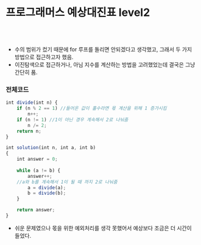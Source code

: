 # 프로그래머스 예상대진표 level2
` `
---
- 수의 범위가 컸기 때문에 for 루프를 돌리면 안되겠다고 생각했고, 그래서 두 가지 방법으로 접근하고자 했음.
- 이진탐색으로 접근하거나, 아님 지수를 계산하는 방법을 고려했었는데 결국은 그냥 간단히 품.

### 전체코드
```jsx
int divide(int n) { 
	if (n % 2 == 1) //들어온 값이 홀수라면 몫 계산을 위해 1 증가시킴
		n++;
	if (n != 1) //1이 아닌 경우 계속해서 2로 나눠줌
		n /= 2;
	return n;
}

int solution(int n, int a, int b)
{
	int answer = 0;
  
	while (a != b) { 
		answer++;
    //a와 b를 계속해서 1이 될 때 까지 2로 나눠줌
		a = divide(a);
		b = divide(b);
	}

	return answer;
}
```
- 쉬운 문제였으나 몫을 위한 예외처리를 생각 못했어서 예상보다 조금은 더 시간이 들었다.
